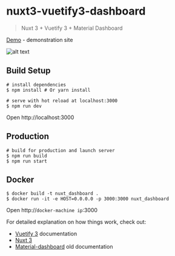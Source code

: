 # nuxt3-vuetify3-dashboard

> Nuxt 3 + Vuetify 3 + Material Dashboard

[Demo](https://vuetify.srv.rekryt.ru/) - demonstration site

![alt text](http://rekryt.ru/files/nuxt3-vuetify3-dashboard.png)

## Build Setup

```shell
# install dependencies
$ npm install # Or yarn install

# serve with hot reload at localhost:3000
$ npm run dev
```
Open http://localhost:3000

## Production
```shell
# build for production and launch server
$ npm run build
$ npm run start
```

## Docker
```shell
$ docker build -t nuxt_dashboard .
$ docker run -it -e HOST=0.0.0.0 -p 3000:3000 nuxt_dashboard
```
Open http://`docker-machine ip`:3000

For detailed explanation on how things work, check out:
- [Vuetify 3](https://vuetifyjs.com/) documentation
- [Nuxt 3](https://nuxt.com)
- [Material-dashboard](https://demos.creative-tim.com/material-dashboard/docs/2.1/getting-started/introduction.html) old documentation
